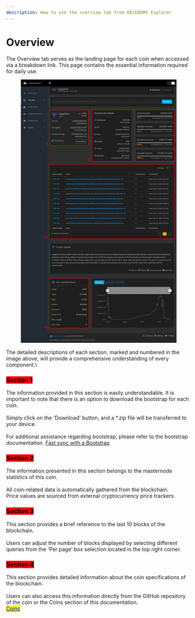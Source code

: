```yaml
---
description: How to use the overview tab from DECENOMY Explorer
---
```


# Overview

The Overview tab serves as the landing page for each coin when accessed via a breakdown link. This page contains the essential information required for daily use.

<figure><img src="../.gitbook/assets/Explorer Overview_v1.jpg" alt=""><figcaption></figcaption></figure>

The detailed descriptions of each section, marked and numbered in the image above, will provide a comprehensive understanding of every component.\


### &#x20;<mark style="background-color:red;">**Section 1**</mark>&#x20;

The information provided in this section is easily understandable. It is important to note that there is an option to download the bootstrap for each coin.\
\
Simply click on the 'Download' button, and a \*.zip file will be transferred to your device.\
\
For additional assistance regarding bootstrap, please refer to the bootstrap documentation. [Fast sync with a Bootstrap](http://127.0.0.1:5000/s/-MiHm486VotxVq44a\_Jg/tutorials/decenomy-wallet/how-to-synchronize-the-wallet-with-a-bootstrap)

### &#x20;<mark style="background-color:red;">Section 2</mark>&#x20;

The information presented in this section belongs to the masternode statistics of this coin.\
\
All coin-related data is automatically gathered from the blockchain. \
Price values are sourced from external cryptocurrency price trackers.

### &#x20;<mark style="background-color:red;">Section 3</mark>&#x20;

This section provides a brief reference to the last 10 blocks of the blockchain.\
\
Users can adjust the number of blocks displayed by selecting different queries from the 'Per page' box selection located in the top right corner.

### &#x20;<mark style="background-color:red;">Section 4</mark>&#x20;

This section provides detailed information about the coin specifications of the blockchain.\
\
Users can also access this information directly from the GitHub repository of the coin or the Coins section of this documentation.\
[<mark style="color:blue;">Coins</mark>](http://127.0.0.1:5000/s/-MiHm486VotxVq44a\_Jg/coins)
